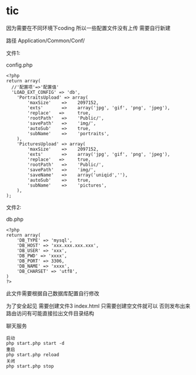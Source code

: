# tic

因为需要在不同环境下coding 所以一些配置文件没有上传
需要自行新建

路径 Application/Common/Conf/

文件1:

config.php

```
<?php
return array(
  //'配置项'=>'配置值'
  'LOAD_EXT_CONFIG' => 'db',
    'PortraitsUpload' => array(
        'maxSize'    =>    2097152,
        'exts'       =>    array('jpg', 'gif', 'png', 'jpeg'),
        'replace'   =>     true,
        'rootPath'   =>    'Public/',
        'savePath'   =>    'img/',
        'autoSub'    =>    true,
        'subName'    =>    'portraits',
    ),
    'PicturesUpload' => array(
        'maxSize'    =>    2097152,
        'exts'       =>    array('jpg', 'gif', 'png', 'jpeg'),
        'replace'   =>     true,
        'rootPath'   =>    'Public/',
        'savePath'   =>    'img/',
        'saveName'   =>    array('uniqid',''),
        'autoSub'    =>    true,
        'subName'    =>    'pictures',
    ),
);
```

文件2:

db.php
```
<?php
return array(
    'DB_TYPE' => 'mysql',
    'DB_HOST' => 'xxx.xxx.xxx.xxx',
    'DB_USER' => 'xxx',
    'DB_PWD' => 'xxxx',
    'DB_PORT' => 3306,
    'DB_NAME' => 'xxxx',
    'DB_CHARSET' => 'utf8',
)
?>
```
此文件需要根据自己数据库配置自行修改

为了安全起见 需要创建文件3 index.html
只需要创建空文件就可以 否则发布出来 路由访问有可能直接拉出文件目录结构

聊天服务
```
启动
php start.php start -d
重启
php start.php reload
关闭
php start.php stop

```

